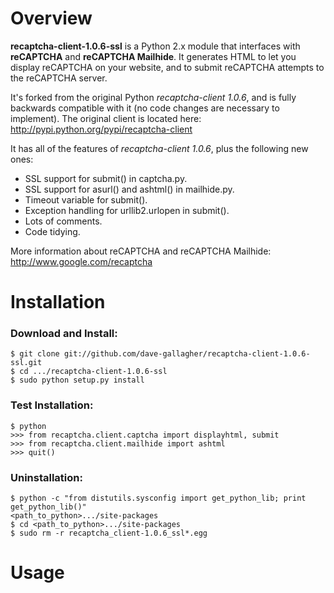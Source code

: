 # Overview

**recaptcha-client-1.0.6-ssl** is a Python 2.x module that interfaces with **reCAPTCHA** and **reCAPTCHA Mailhide**. It generates HTML to let you display reCAPTCHA on your website, and to submit reCAPTCHA attempts to the reCAPTCHA server.

It's forked from the original Python *recaptcha-client 1.0.6*, and is fully backwards compatible with it (no code changes are necessary to implement). The original client is located here: http://pypi.python.org/pypi/recaptcha-client

It has all of the features of *recaptcha-client 1.0.6*, plus the following new ones:

- SSL support for submit() in captcha.py.
- SSL support for asurl() and ashtml() in mailhide.py.
- Timeout variable for submit().
- Exception handling for urllib2.urlopen in submit().
- Lots of comments.
- Code tidying.

More information about reCAPTCHA and reCAPTCHA Mailhide: http://www.google.com/recaptcha


# Installation

### Download and Install:

    $ git clone git://github.com/dave-gallagher/recaptcha-client-1.0.6-ssl.git
    $ cd .../recaptcha-client-1.0.6-ssl
    $ sudo python setup.py install

### Test Installation:

    $ python
    >>> from recaptcha.client.captcha import displayhtml, submit
    >>> from recaptcha.client.mailhide import ashtml
    >>> quit()

### Uninstallation:
    
    $ python -c "from distutils.sysconfig import get_python_lib; print get_python_lib()"
    <path_to_python>.../site-packages
    $ cd <path_to_python>.../site-packages
    $ sudo rm -r recaptcha_client-1.0.6_ssl*.egg


# Usage
